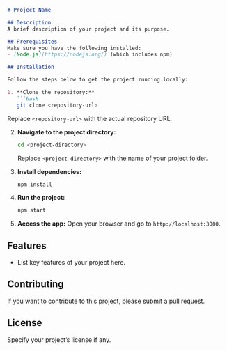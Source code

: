 
```markdown
# Project Name

## Description
A brief description of your project and its purpose.

## Prerequisites
Make sure you have the following installed:
- [Node.js](https://nodejs.org/) (which includes npm)

## Installation

Follow the steps below to get the project running locally:

1. **Clone the repository:**
   ```bash
   git clone <repository-url>
   ```
   Replace `<repository-url>` with the actual repository URL.

2. **Navigate to the project directory:**
   ```bash
   cd <project-directory>
   ```
   Replace `<project-directory>` with the name of your project folder.

3. **Install dependencies:**
   ```bash
   npm install
   ```

4. **Run the project:**
   ```bash
   npm start
   ```

5. **Access the app:**
   Open your browser and go to `http://localhost:3000`.

## Features
- List key features of your project here.

## Contributing
If you want to contribute to this project, please submit a pull request.

## License
Specify your project’s license if any.
```
